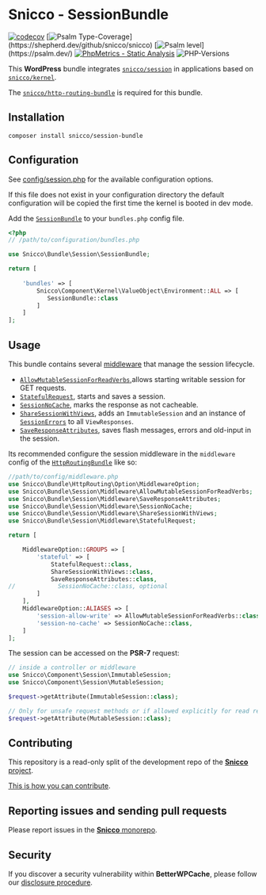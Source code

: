 # Snicco - SessionBundle

[![codecov](https://img.shields.io/badge/Coverage-100%25-success
)](https://codecov.io/gh/snicco/snicco)
[![Psalm Type-Coverage](https://shepherd.dev/github/snicco/snicco/coverage.svg?)](https://shepherd.dev/github/snicco/snicco)
[![Psalm level](https://shepherd.dev/github/snicco/snicco/level.svg?)](https://psalm.dev/)
[![PhpMetrics - Static Analysis](https://img.shields.io/badge/PhpMetrics-Static_Analysis-2ea44f)](https://snicco.github.io/snicco/phpmetrics/SessionBundle/index.html)
![PHP-Versions](https://img.shields.io/badge/PHP-%5E7.4%7C%5E8.0%7C%5E8.1-blue)

This **WordPress** bundle integrates [`snicco/session`](https://github.com/snicco/session) in applications based on [`snicco/kernel`](https://github.com/snicco/kernel).

The [`snicco/http-routing-bundle`](https://github.com/snicco/http-routing-bundle) is required for this bundle.

## Installation

```shell
composer install snicco/session-bundle
```

## Configuration

See [config/session.php](config/session.php) for the available configuration options.

If this file does not exist in your configuration directory the default configuration will be copied
the first time the kernel is booted in dev mode.

Add the [`SessionBundle`](src/SessionBundle.php) to your `bundles.php`
config file.

```php
<?php
// /path/to/configuration/bundles.php

use Snicco\Bundle\Session\SessionBundle;

return [
    
    'bundles' => [
        Snicco\Component\Kernel\ValueObject\Environment::ALL => [
           SessionBundle::class
        ]   
    ]   
];
```

## Usage

This bundle contains several [middleware](src/Middleware) that manage the session lifecycle.

- [`AllowMutableSessionForReadVerbs`](src/Middleware/AllowMutableSessionForReadVerbs.php),allows starting writable session for GET requests.
- [`StatefulRequest`](src/Middleware/StatefulRequest.php), starts and saves a session.
- [`SessionNoCache`](src/Middleware/SessionNoCache.php), marks the response as not cacheable.
- [`ShareSessionWithViews`](src/Middleware/ShareSessionWithViews.php), adds an `ImmutableSession` and an instance of [`SessionErrors`](src/ValueObject/SessionErrors.php) to all `ViewResponses`.
- [`SaveResponseAttributes`](src/Middleware/SaveResponseAttributes.php), saves flash messages, errors and old-input in the session.

Its recommended configure the session middleware in the `middleware` config of the [`HttpRoutingBundle`](https://github.com/snicco/http-routing-bundle) like so:

```php
//path/to/config/middleware.php
use Snicco\Bundle\HttpRouting\Option\MiddlewareOption;
use Snicco\Bundle\Session\Middleware\AllowMutableSessionForReadVerbs;
use Snicco\Bundle\Session\Middleware\SaveResponseAttributes;
use Snicco\Bundle\Session\Middleware\SessionNoCache;
use Snicco\Bundle\Session\Middleware\ShareSessionWithViews;
use Snicco\Bundle\Session\Middleware\StatefulRequest;

return [

    MiddlewareOption::GROUPS => [
        'stateful' => [
            StatefulRequest::class,
            ShareSessionWithViews::class,
            SaveResponseAttributes::class,
//            SessionNoCache::class, optional
        ]   
    ],
    MiddlewareOption::ALIASES => [
        'session-allow-write' => AllowMutableSessionForReadVerbs::class,
        'session-no-cache' => SessionNoCache::class,
    ]
];
```

The session can be accessed on the **PSR-7** request:

```php
// inside a controller or middleware
use Snicco\Component\Session\ImmutableSession;
use Snicco\Component\Session\MutableSession;

$request->getAttribute(ImmutableSession::class);

// Only for unsafe request methods or if allowed explicitly for read requests.
$request->getAttribute(MutableSession::class);
```

## Contributing

This repository is a read-only split of the development repo of the [**Snicco** project](https://github.com/snicco/snicco).

[This is how you can contribute](https://github.com/snicco/snicco/blob/master/CONTRIBUTING.md).

## Reporting issues and sending pull requests

Please report issues in the
[**Snicco** monorepo](https://github.com/snicco/snicco/blob/master/CONTRIBUTING.md##using-the-issue-tracker).

## Security

If you discover a security vulnerability within **BetterWPCache**, please follow
our [disclosure procedure](https://github.com/snicco/snicco/blob/master/SECURITY.md).
